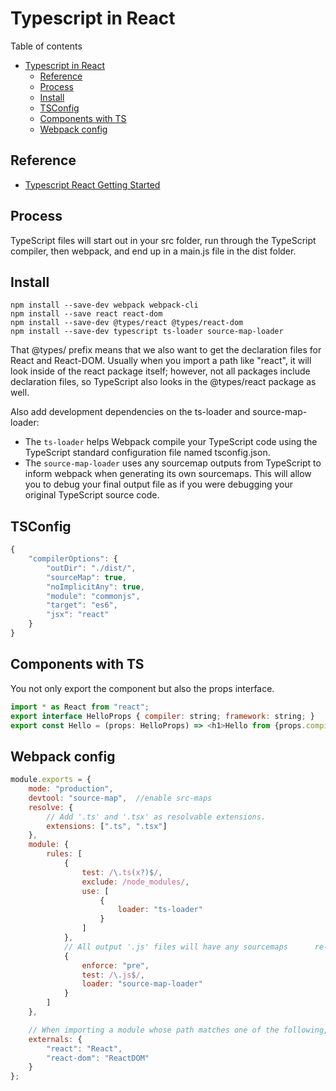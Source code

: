 # Typescript in React
Table of contents
- [Typescript in React](#typescript-in-react)
  - [Reference](#reference)
  - [Process](#process)
  - [Install](#install)
  - [TSConfig](#tsconfig)
  - [Components with TS](#components-with-ts)
  - [Webpack config](#webpack-config)

## Reference
- [Typescript React Getting Started](https://www.pluralsight.com/guides/typescript-react-getting-started)

## Process
TypeScript files will start out in your src folder, run through the TypeScript compiler, then webpack, and end up in a main.js file in the dist folder.

## Install
```
npm install --save-dev webpack webpack-cli
npm install --save react react-dom
npm install --save-dev @types/react @types/react-dom
npm install --save-dev typescript ts-loader source-map-loader
```
That @types/ prefix means that we also want to get the declaration files for React and React-DOM. Usually when you import a path like "react", it will look inside of the react package itself; however, not all packages include declaration files, so TypeScript also looks in the @types/react package as well. 

Also add development dependencies on the ts-loader and source-map-loader:
- The `ts-loader` helps Webpack compile your TypeScript code using the TypeScript standard configuration file named tsconfig.json. 
- The `source-map-loader` uses any sourcemap outputs from TypeScript to inform webpack when generating its own sourcemaps. This will allow you to debug your final output file as if you were debugging your original TypeScript source code.

## TSConfig
```js
{ 
    "compilerOptions": { 
        "outDir": "./dist/", 
        "sourceMap": true,
        "noImplicitAny": true, 
        "module": "commonjs",
        "target": "es6", 
        "jsx": "react" 
    }
}
```

## Components with TS
You not only export the component but also the props interface.
```js
import * as React from "react";
export interface HelloProps { compiler: string; framework: string; }
export const Hello = (props: HelloProps) => <h1>Hello from {props.compiler} and {props.framework}!</h1>;
```
## Webpack config
```js
module.exports = {
    mode: "production",
    devtool: "source-map",	//enable src-maps
    resolve: {
        // Add '.ts' and '.tsx' as resolvable extensions.
        extensions: [".ts", ".tsx"]
    },
    module: {
        rules: [
            {
                test: /\.ts(x?)$/,
                exclude: /node_modules/,
                use: [
                    {
                        loader: "ts-loader"
                    }
                ]
            },
            // All output '.js' files will have any sourcemaps 		re-processed by 'source-map-loader'.
            {
                enforce: "pre",
                test: /\.js$/,
                loader: "source-map-loader"
            }
        ]
    },

    // When importing a module whose path matches one of the following, just assume a corresponding global variable exists and use that instead. This is important because it allows us to avoid bundling all of our dependencies, which allows browsers to cache those libraries between builds.
    externals: {
        "react": "React",
        "react-dom": "ReactDOM"
    }
};
```